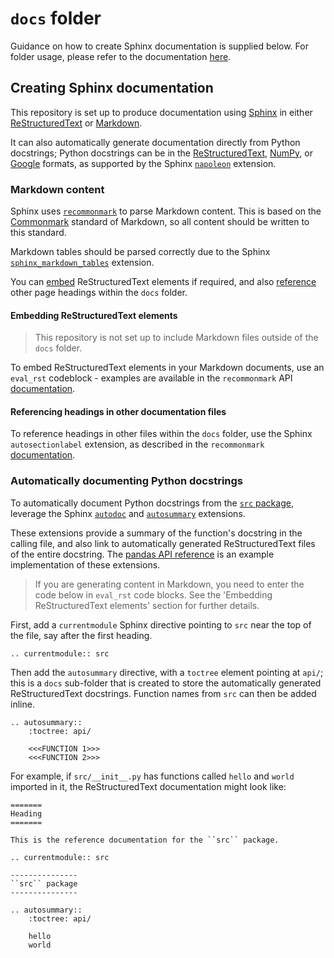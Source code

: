 # `docs` folder

Guidance on how to create Sphinx documentation is supplied below. For folder usage, please refer to the documentation 
[here](structure/README.md#docs-folder). 

## Creating Sphinx documentation

This repository is set up to produce documentation using [Sphinx](https://www.sphinx-doc.org/en/master/index.html) in 
either [ReStructuredText](https://www.sphinx-doc.org/en/master/usage/quickstart.html#adding-content) or 
[Markdown](#markdown-content). 

It can also automatically generate documentation directly from Python docstrings; Python docstrings can be in the 
[ReStructuredText](https://www.python.org/dev/peps/pep-0287/), 
[NumPy](https://numpydoc.readthedocs.io/en/latest/format.html), or 
[Google](http://google.github.io/styleguide/pyguide.html#38-comments-and-docstrings) formats, as supported by the 
Sphinx [`napoleon`](https://www.sphinx-doc.org/en/master/usage/extensions/napoleon.html) extension.

### Markdown content

Sphinx uses [`recommonmark`](https://recommonmark.readthedocs.io/en/latest/index.html) to parse Markdown content. This 
is based on the [Commonmark](https://commonmark.org/) standard of Markdown, so all content should be written to this 
standard.

Markdown tables should be parsed correctly due to the Sphinx 
[`sphinx_markdown_tables`](https://github.com/ryanfox/sphinx-markdown-tables) extension.

You can [embed](#embedding-restructuredtext-elements) ReStructuredText elements if required, and also 
[reference](#referencing-headings-in-other-documentation-files) other page headings within the `docs` folder.

#### Embedding ReStructuredText elements

> This repository is not set up to include Markdown files outside of the `docs` folder.

To embed ReStructuredText elements in your Markdown documents, use an `eval_rst` codeblock - examples are available in 
the `recommonmark` API 
[documentation](https://recommonmark.readthedocs.io/en/latest/auto_structify.html#embed-restructuredtext).

#### Referencing headings in other documentation files

To reference headings in other files within the `docs` folder, use the Sphinx `autosectionlabel` extension, as 
described in the `recommonmark` 
[documentation](https://recommonmark.readthedocs.io/en/latest/index.html#linking-to-headings-in-other-files).

### Automatically documenting Python docstrings

To automatically document Python docstrings from the [`src` package](structure/README.md#src-package), leverage 
the Sphinx [`autodoc`](https://www.sphinx-doc.org/en/master/usage/extensions/autodoc.html) and 
[`autosummary`](https://www.sphinx-doc.org/en/master/usage/extensions/autosummary.html) extensions.

These extensions provide a summary of the function's docstring in the calling file, and also link to automatically 
generated ReStructuredText files of the entire docstring. The
[pandas API reference](https://pandas.pydata.org/pandas-docs/stable/reference/index.html) is an example implementation 
of these extensions.

> If you are generating content in Markdown, you need to enter the code below in ``eval_rst`` code blocks. See 
> the 'Embedding ReStructuredText elements' section for further details.

First, add a `currentmodule` Sphinx directive pointing to `src` near the top of the file, say after the first heading.

```
.. currentmodule:: src
```

Then add the `autosummary` directive, with a `toctree` element pointing at `api/`; this is a `docs` sub-folder that is 
created to store the automatically generated ReStructuredText docstrings. Function names from `src` can then be added 
inline.

```
.. autosummary::
    :toctree: api/
    
    <<<FUNCTION 1>>>
    <<<FUNCTION 2>>>

```

For example, if `src/__init__.py` has functions called `hello` and `world` imported in it, the ReStructuredText 
documentation might look like:

```
=======
Heading
=======

This is the reference documentation for the ``src`` package.

.. currentmodule:: src

---------------
``src`` package
---------------

.. autosummary::
    :toctree: api/
    
    hello
    world

```
